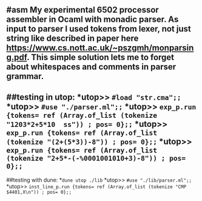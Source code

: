 #asm
My experimental 6502 processor assembler in Ocaml with monadic parser.
As input to parser I used tokens from lexer, not just string like described in paper here https://www.cs.nott.ac.uk/~pszgmh/monparsing.pdf. This simple solution lets me to forget about whitespaces and comments in parser grammar.
---------------------
  ##testing in utop:
 *utop>> `#load "str.cma";;`
 *utop>> `#use "./parser.ml";;`
 *utop>> `exp_p.run {tokens= ref (Array.of_list (tokenize "1203*2+5*10  ss")) ; pos= 0};;`
 *utop>> `exp_p.run {tokens= ref (Array.of_list (tokenize "(2+(5*3))-8")) ; pos= 0};;`
 *utop>> `exp_p.run {tokens= ref (Array.of_list (tokenize "2+5*-(-%0001001010+3)-8")) ; pos= 0};;`
---------------------
  ##testing with dune:
 *`dune utop ./lib`
 *utop>> `#use "./lib/parser.ml";;`
 *utop>> `inst_line_p.run {tokens= ref (Array.of_list (tokenize "CMP $4401,X\n")) ; pos= 0};;`
